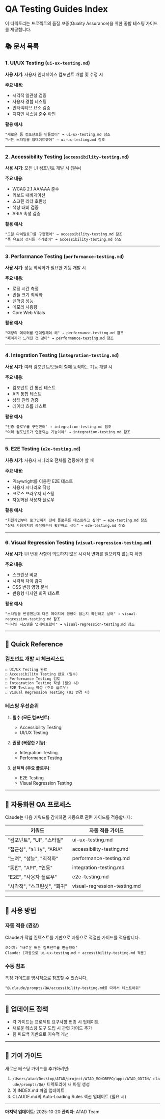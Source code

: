 # QA Testing Guides Index

이 디렉토리는 프로젝트의 품질 보증(Quality Assurance)을 위한 종합 테스팅 가이드를 제공합니다.

## 📚 문서 목록

### 1. UI/UX Testing (`ui-ux-testing.md`)
**사용 시기**: 사용자 인터페이스 컴포넌트 개발 및 수정 시

**주요 내용**:
- 시각적 일관성 검증
- 사용자 경험 테스팅
- 인터랙티브 요소 검증
- 디자인 시스템 준수 확인

**활용 예시**:
```
"새로운 폼 컴포넌트를 만들었어" → ui-ux-testing.md 참조
"버튼 스타일을 업데이트했어" → ui-ux-testing.md 참조
```

---

### 2. Accessibility Testing (`accessibility-testing.md`)
**사용 시기**: 모든 UI 컴포넌트 개발 시 (필수)

**주요 내용**:
- WCAG 2.1 AA/AAA 준수
- 키보드 내비게이션
- 스크린 리더 호환성
- 색상 대비 검증
- ARIA 속성 검증

**활용 예시**:
```
"모달 다이얼로그를 구현했어" → accessibility-testing.md 참조
"폼 유효성 검사를 추가했어" → accessibility-testing.md 참조
```

---

### 3. Performance Testing (`performance-testing.md`)
**사용 시기**: 성능 최적화가 필요한 기능 개발 시

**주요 내용**:
- 로딩 시간 측정
- 번들 크기 최적화
- 렌더링 성능
- 메모리 사용량
- Core Web Vitals

**활용 예시**:
```
"대량의 데이터를 렌더링해야 해" → performance-testing.md 참조
"페이지가 느려진 것 같아" → performance-testing.md 참조
```

---

### 4. Integration Testing (`integration-testing.md`)
**사용 시기**: 여러 컴포넌트/모듈이 함께 동작하는 기능 개발 시

**주요 내용**:
- 컴포넌트 간 통신 테스트
- API 통합 테스트
- 상태 관리 검증
- 데이터 흐름 테스트

**활용 예시**:
```
"인증 플로우를 구현했어" → integration-testing.md 참조
"여러 컴포넌트가 연동되는 기능이야" → integration-testing.md 참조
```

---

### 5. E2E Testing (`e2e-testing.md`)
**사용 시기**: 사용자 시나리오 전체를 검증해야 할 때

**주요 내용**:
- Playwright를 이용한 E2E 테스트
- 사용자 시나리오 작성
- 크로스 브라우저 테스팅
- 자동화된 사용자 플로우

**활용 예시**:
```
"회원가입부터 로그인까지 전체 플로우를 테스트하고 싶어" → e2e-testing.md 참조
"실제 사용자처럼 동작하는지 확인하고 싶어" → e2e-testing.md 참조
```

---

### 6. Visual Regression Testing (`visual-regression-testing.md`)
**사용 시기**: UI 변경 사항이 의도하지 않은 시각적 변화를 일으키지 않는지 확인

**주요 내용**:
- 스크린샷 비교
- 시각적 차이 감지
- CSS 변경 영향 분석
- 반응형 디자인 회귀 테스트

**활용 예시**:
```
"스타일을 변경했는데 다른 페이지에 영향이 없는지 확인하고 싶어" → visual-regression-testing.md 참조
"디자인 시스템을 업데이트했어" → visual-regression-testing.md 참조
```

---

## 🎯 Quick Reference

### 컴포넌트 개발 시 체크리스트

```markdown
☐ UI/UX Testing 완료
☐ Accessibility Testing 완료 (필수)
☐ Performance Testing 검토
☐ Integration Testing 작성 (필요 시)
☐ E2E Testing 작성 (주요 플로우)
☐ Visual Regression Testing (UI 변경 시)
```

### 테스팅 우선순위

1. **필수 (모든 컴포넌트)**:
   - Accessibility Testing
   - UI/UX Testing

2. **권장 (복잡한 기능)**:
   - Integration Testing
   - Performance Testing

3. **선택적 (주요 플로우)**:
   - E2E Testing
   - Visual Regression Testing

---

## 🚀 자동화된 QA 프로세스

Claude는 다음 키워드를 감지하면 자동으로 관련 가이드를 적용합니다:

| 키워드 | 자동 적용 가이드 |
|--------|------------------|
| "컴포넌트", "UI", "스타일" | ui-ux-testing.md |
| "접근성", "a11y", "ARIA" | accessibility-testing.md |
| "느려", "성능", "최적화" | performance-testing.md |
| "통합", "API", "연동" | integration-testing.md |
| "E2E", "사용자 플로우" | e2e-testing.md |
| "시각적", "스크린샷", "회귀" | visual-regression-testing.md |

---

## 📖 사용 방법

### 자동 적용 (권장)
Claude가 작업 컨텍스트를 기반으로 자동으로 적절한 가이드를 적용합니다.

```
오야지: "새로운 버튼 컴포넌트를 만들었어"
Claude: [자동으로 ui-ux-testing.md + accessibility-testing.md 적용]
```

### 수동 참조
특정 가이드를 명시적으로 참조할 수 있습니다.

```
"@.claude/prompts/QA/accessibility-testing.md를 따라서 테스트해줘"
```

---

## 🔄 업데이트 정책

- 각 가이드는 프로젝트 요구사항 변경 시 업데이트
- 새로운 테스팅 도구 도입 시 관련 가이드 추가
- 팀 피드백 기반으로 지속적 개선

---

## 📝 기여 가이드

새로운 테스팅 가이드를 추가하려면:

1. `/Users/atad/Desktop/ATAD/project/ATAD_MONOREPO/apps/ATAD_ODIIN/.claude/prompts/QA/` 디렉토리에 새 파일 생성
2. 이 INDEX.md 파일 업데이트
3. CLAUDE.md의 Auto-Loading Rules 섹션 업데이트 (필요 시)

---

**마지막 업데이트**: 2025-10-20
**관리자**: ATAD Team
